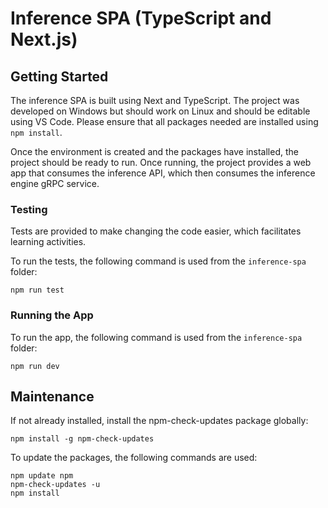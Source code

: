 # Inference SPA (TypeScript and Next.js)

## Getting Started

The inference SPA is built using Next and TypeScript. The project was developed on Windows but should work on Linux 
and should be editable using VS Code. Please ensure that all packages needed are installed using `npm install`.

Once the environment is created and the packages have installed, the project should be ready to run. Once running, 
the project provides a web app that consumes the inference API, which then consumes the inference engine gRPC service.

### Testing

Tests are provided to make changing the code easier, which facilitates learning activities.

To run the tests, the following command is used from the `inference-spa` folder:

```shell
npm run test
```

### Running the App

To run the app, the following command is used from the `inference-spa` folder:

```shell
npm run dev
```

## Maintenance

If not already installed, install the npm-check-updates package globally:

```shell
npm install -g npm-check-updates
```

To update the packages, the following commands are used:

```shell
npm update npm
npm-check-updates -u
npm install
```